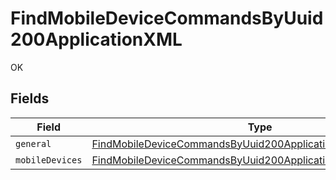 # FindMobileDeviceCommandsByUuid200ApplicationXML

OK


## Fields

| Field                                                                                                                                                   | Type                                                                                                                                                    | Required                                                                                                                                                | Description                                                                                                                                             |
| ------------------------------------------------------------------------------------------------------------------------------------------------------- | ------------------------------------------------------------------------------------------------------------------------------------------------------- | ------------------------------------------------------------------------------------------------------------------------------------------------------- | ------------------------------------------------------------------------------------------------------------------------------------------------------- |
| `general`                                                                                                                                               | [FindMobileDeviceCommandsByUuid200ApplicationXMLGeneral](../../models/operations/findmobiledevicecommandsbyuuid200applicationxmlgeneral.md)             | :heavy_minus_sign:                                                                                                                                      | N/A                                                                                                                                                     |
| `mobileDevices`                                                                                                                                         | [FindMobileDeviceCommandsByUuid200ApplicationXMLMobileDevices](../../models/operations/findmobiledevicecommandsbyuuid200applicationxmlmobiledevices.md) | :heavy_minus_sign:                                                                                                                                      | N/A                                                                                                                                                     |